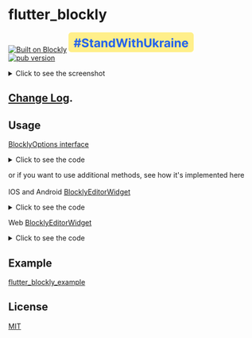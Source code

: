 # flutter_blockly

[![Built on Blockly](https://tinyurl.com/built-on-blockly)](https://github.com/google/blockly)
[![StandWithUkraine](https://raw.githubusercontent.com/vshymanskyy/StandWithUkraine/main/badges/StandWithUkraine.svg)](https://github.com/vshymanskyy/StandWithUkraine/blob/main/docs/README.md)
<br/>
[![pub version](https://img.shields.io/pub/v/flutter_blockly.svg)](https://pub.dev/packages/flutter_blockly)

<details><summary>Click to see the screenshot</summary>

![Flutter Blockly editor](https://github-production-user-asset-6210df.s3.amazonaws.com/26460350/283968394-fdf46ed0-276b-4171-86fb-94f5d69940e4.png)

</details>

## [Change Log](https://github.com/mobile-blockly/flutter_blockly/blob/main/CHANGELOG.md).

## Usage

[BlocklyOptions interface](https://developers.google.com/blockly/reference/js/blockly.blocklyoptions_interface)

<details><summary>Click to see the code</summary>

```dart
import 'package:flutter_blockly/flutter_blockly.dart';

// ...

@override
Widget build(BuildContext context) {
return Scaffold(
  body: SafeArea(
    child: BlocklyEditorWidget(
      workspaceConfiguration: workspaceConfiguration,
      initial: initial,
      onInject: onInject,
      onChange: onChange,
      onDispose: onDispose,
      onError: onError,
    ),
  ),
);
}

void onChange({xml, json, dart, js, lua, php, python}) {
}
```

</details>

or if you want to use additional methods, see how it's implemented here
<br><br>
IOS and Android [BlocklyEditorWidget](https://github.com/mobile-blockly/flutter_blockly/blob/main/lib/src/blockly_editor_widget.dart)

<details><summary>Click to see the code</summary>

```dart
import 'package:flutter_blockly/flutter_blockly.dart';
import 'package:webview_flutter/webview_flutter.dart';

// ...

class _MyWidgetState extends State<MyWidgetState> {
  late final BlocklyEditor editor;

  @override
  void initState() {
    super.initState();

    editor = BlocklyEditor(
      workspaceConfiguration: widget.workspaceConfiguration,
      initial: widget.initial,
      onError: widget.onError,
      onInject: widget.onInject,
      onChange: widget.onChange,
      onDispose: widget.onDispose,
    );
    
    // then you will have methods and WebViewController:
    // editor.init();
    // editor.dispose();
    // editor.onMessage();
    // editor.htmlRender();
    // editor.updateToolboxConfig();
    // editor.updateState();
    // editor.postData();
    // editor.runJS();
    // editor.state();
    // editor.code();
    // editor.blocklyController;
  }
}
```

</details>

Web [BlocklyEditorWidget](https://github.com/mobile-blockly/flutter_blockly/blob/main/lib/src/blockly_editor_web_widget.dart)

<details><summary>Click to see the code</summary>

```dart
import 'package:flutter_blockly/flutter_blockly.dart';

// ...

class _MyWidgetState extends State<MyWidgetState> {
  late final BlocklyEditor editor;

  @override
  void initState() {
    super.initState();

    editor = BlocklyEditor(
      workspaceConfiguration: widget.workspaceConfiguration,
      initial: widget.initial,
      onError: widget.onError,
      onInject: widget.onInject,
      onChange: widget.onChange,
      onDispose: widget.onDispose,
    );
    
    // then you will have methods:
    // editor.init();
    // editor.dispose();
    // editor.addJavaScriptChannel();
    // editor.onMessage();
    // editor.htmlRender();
    // editor.updateToolboxConfig();
    // editor.updateState();
    // editor.postData();
    // editor.runJS();
    // editor.state();
    // editor.code();
  }
}
```

</details>

## Example

[flutter_blockly_example](https://github.com/mobile-blockly/flutter_blockly/blob/main/example)

## License

[MIT](LICENSE)
